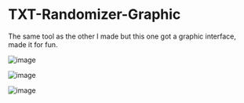 # TXT-Randomizer-Graphic
The same tool as the other I made but this one got a graphic interface, made it for fun.

![image](https://user-images.githubusercontent.com/49789253/112753692-fb7e5300-8fd8-11eb-8d92-28aa0102e86c.png)

![image](https://user-images.githubusercontent.com/49789253/112753696-ffaa7080-8fd8-11eb-9564-8669dddc711e.png)

![image](https://user-images.githubusercontent.com/49789253/112753714-13ee6d80-8fd9-11eb-971a-6445d04c6d9b.png)



